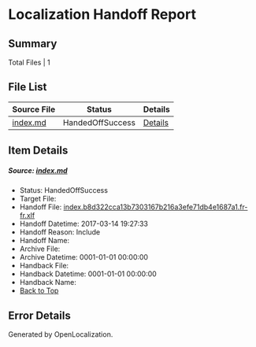 # <a name='report-top'></a> Localization Handoff Report

## Summary
 Total Files | 1

## File List
 Source File | Status | Details 
 ----------- | ------ | ------- 
 [index.md](https://github.com/dotnet/docs/blob/408431d84f49e3184693303ebe01f3b534776012/index.md) | HandedOffSuccess | [Details](#0d382c5625c089db16ce14ab5bc54beb2d85b59c7449)

## Item Details
##### <a name='0d382c5625c089db16ce14ab5bc54beb2d85b59c7449'></a> Source: [index.md](https://github.com/dotnet/docs/blob/408431d84f49e3184693303ebe01f3b534776012/index.md)
* Status: HandedOffSuccess
* Target File: 
* Handoff File: [index.b8d322cca13b7303167b216a3efe71db4e1687a1.fr-fr.xlf](https://github.com/dotnet/docs.handoff/blob/f950feaac9eaa5b70e123d66ee671898d1b7e7fa/ol-handoff/dotnet/docs.fr-fr/master/dotnet-core/index.b8d322cca13b7303167b216a3efe71db4e1687a1.fr-fr.xlf)
* Handoff Datetime: 2017-03-14 19:27:33
* Handoff Reason: Include
* Handoff Name: 
* Archive File: 
* Archive Datetime: 0001-01-01 00:00:00
* Handback File: 
* Handback Datetime: 0001-01-01 00:00:00
* Handback Name: 
* [Back to Top](#report-top)


## Error Details

Generated by OpenLocalization.
